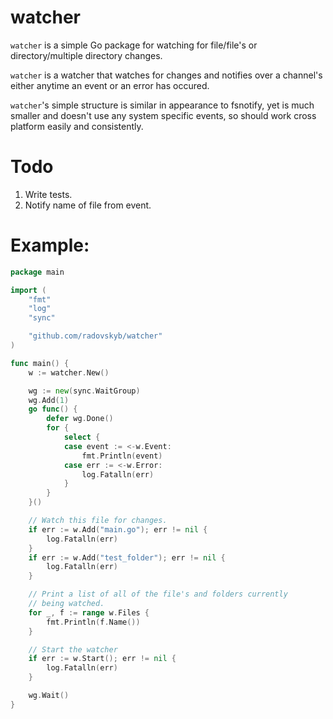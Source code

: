 # watcher
`watcher` is a simple Go package for watching for file/file's or directory/multiple directory changes.

`watcher` is a watcher that watches for changes and notifies over a channel's either anytime an event or an error has occured.

`watcher`'s simple structure is similar in appearance to fsnotify, yet is much smaller and doesn't use any system specific events, so should work cross platform easily and consistently.

# Todo

1. Write tests.
2. Notify name of file from event.

# Example:

```go
package main

import (
	"fmt"
	"log"
	"sync"

	"github.com/radovskyb/watcher"
)

func main() {
	w := watcher.New()

	wg := new(sync.WaitGroup)
	wg.Add(1)
	go func() {
		defer wg.Done()
		for {
			select {
			case event := <-w.Event:
				fmt.Println(event)
			case err := <-w.Error:
				log.Fatalln(err)
			}
		}
	}()

	// Watch this file for changes.
	if err := w.Add("main.go"); err != nil {
		log.Fatalln(err)
	}
	if err := w.Add("test_folder"); err != nil {
		log.Fatalln(err)
	}

	// Print a list of all of the file's and folders currently
	// being watched.
	for _, f := range w.Files {
		fmt.Println(f.Name())
	}

	// Start the watcher
	if err := w.Start(); err != nil {
		log.Fatalln(err)
	}

	wg.Wait()
}
```
